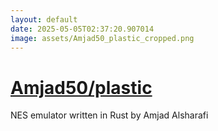 ```yaml
---
layout: default
date: 2025-05-05T02:37:20.907014
image: assets/Amjad50_plastic_cropped.png
---
```


# [Amjad50/plastic](https://github.com/Amjad50/plastic)

NES emulator written in Rust by Amjad Alsharafi
